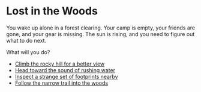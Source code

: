 # Lost in the Woods

You wake up alone in a forest clearing. Your camp is empty, your friends are gone, and your gear is missing. The sun is rising, and you need to figure out what to do next.

What will you do?
- [Climb the rocky hill for a better view](./rocky_hill.md)
- [Head toward the sound of rushing water](./river_path.md)
- [Inspect a strange set of footprints nearby](./footprints.md)
- [Follow the narrow trail into the woods](./narrow_trail.md)
